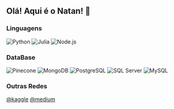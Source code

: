 ## Olá! Aqui é o Natan! 👋

### Linguagens
<div>
  <img alt="Python" src="https://img.shields.io/badge/Python-333333?style=flat&logo=python&logoColor=white">
  <img alt="Julia" src="https://img.shields.io/badge/Julia-333333?style=flat&logo=julia&logoColor=white">
  <img alt="Node.js" src="https://img.shields.io/badge/Node.js-333333?style=flat&logo=nodedotjs&logoColor=white">
</div>

### DataBase
<div>
  <img alt="Pinecone" src="https://img.shields.io/badge/Pinecone-470093?style=flat&logo=pinecone&logoColor=white">
  <img alt="MongoDB" src="https://img.shields.io/badge/MongoDB-470093?style=flat&logo=mongodb&logoColor=white">
  <img alt="PostgreSQL" src="https://img.shields.io/badge/PostgreSQL-470093?style=flat&logo=postgresql&logoColor=white">
  <img alt="SQL Server" src="https://img.shields.io/badge/SQL%20Server-470093?style=flat&logo=microsoftsqlserver&logoColor=white">
  <img alt="MySQL" src="https://img.shields.io/badge/MySQL-470093?style=flat&logo=mysql&logoColor=white">
</div>

### Outras Redes
<div>
  <a href="https://www.kaggle.com/na7ank">@kaggle</a>
  <a href="https://medium.com/@natanbronzatto">@medium</a>
</div>

